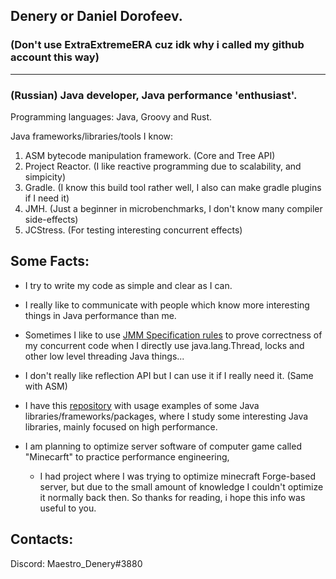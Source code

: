 ## Denery or Daniel Dorofeev.
### (Don't use ExtraExtremeERA cuz idk why i called my github account this way)
------
### (Russian) Java developer, Java performance 'enthusiast'.

Programming languages: Java, Groovy and Rust.

Java frameworks/libraries/tools I know: 
1. ASM bytecode manipulation framework. (Core and Tree API)
2. Project Reactor. (I like reactive programming due to scalability, and simpicity)
3. Gradle. (I know this build tool rather well, I also can make gradle plugins if I need it)
4. JMH. (Just a beginner in microbenchmarks, I don't know many compiler side-effects)
5. JCStress. (For testing interesting concurrent effects)

Some Facts:
------
* I try to write my code as simple and clear as I can.

* I really like to communicate with people which know more interesting things in Java performance than me.

* Sometimes I like to use [JMM Specification rules](https://docs.oracle.com/javase/specs/jls/se17/html/jls-17.html) to prove correctness of my concurrent code when I directly use java.lang.Thread, locks and other low level threading Java things...

* I don't really like reflection API but I can use it if I really need it. (Same with ASM)

* I have this [repository](https://github.com/ExtraExtremeERA/TestJava) with usage examples of some Java libraries/frameworks/packages, where I study some interesting Java libraries, mainly focused on high performance.

* I am planning to optimize server software of computer game called "Minecarft" to practice performance engineering,
  * I had project where I was trying to optimize minecraft Forge-based server, but due to the small amount of knowledge I couldn't optimize it normally back then. So thanks for reading, i hope this info was useful to you.

Contacts:
------
Discord: Maestro_Denery#3880
